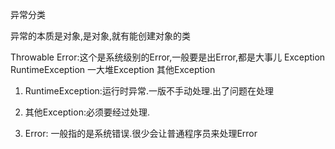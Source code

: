 异常分类

异常的本质是对象,是对象,就有能创建对象的类

Throwable
    Error:这个是系统级别的Error,一般要是出Error,都是大事儿
    Exception
        RuntimeException
            一大堆Exception
        其他Exception

1. RuntimeException:运行时异常.一版不手动处理.出了问题在处理

2. 其他Exception:必须要经过处理.

3. Error: 一般指的是系统错误.很少会让普通程序员来处理Error


